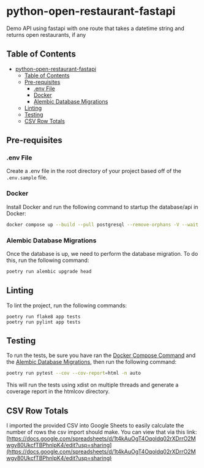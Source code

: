 # python-open-restaurant-fastapi

Demo API using fastapi with one route that takes a datetime string and returns open restaurants, if any

## Table of Contents

- [python-open-restaurant-fastapi](#python-open-restaurant-fastapi)
  - [Table of Contents](#table-of-contents)
  - [Pre-requisites](#pre-requisites)
    - [.env File](#env-file)
    - [Docker](#docker)
    - [Alembic Database Migrations](#alembic-database-migrations)
  - [Linting](#linting)
  - [Testing](#testing)
  - [CSV Row Totals](#csv-row-totals)

## Pre-requisites

### .env File

Create a .env file in the root directory of your project based off of the `.env.sample` file.

### Docker

Install Docker and run the following command to startup the database/api in Docker:

```sh
docker compose up --build --pull postgresql --remove-orphans -V --wait
```

### Alembic Database Migrations

Once the database is up, we need to perform the database migration. To do this, run the following command:

```sh
poetry run alembic upgrade head
```

## Linting

To lint the project, run the following commands:

```shell
poetry run flake8 app tests
poetry run pylint app tests
```

## Testing

To run the tests, be sure you have ran the [Docker Compose Command](#docker) and the [Alembic Database Migrations](#alembic-database-migrations), then run the following command:

```sh
poetry run pytest --cov --cov-report=html -n auto
```

This will run the tests using xdist on multiple threads and generate a coverage report in the htmlcov directory.

## CSV Row Totals

I imported the provided CSV into Google Sheets to easily calculate the number of rows the csv import should make. You can view that via this link: [https://docs.google.com/spreadsheets/d/1t4kAuOgT4Oqoldq02rXDrrO2Mwgy80UkcfTBPhnlpK4/edit?usp=sharing](https://docs.google.com/spreadsheets/d/1t4kAuOgT4Oqoldq02rXDrrO2Mwgy80UkcfTBPhnlpK4/edit?usp=sharing)
